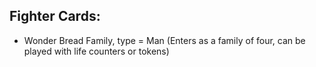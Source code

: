 ## Fighter Cards:
  * Wonder Bread Family, type = Man (Enters as a family of four, can be played with life counters or tokens)



